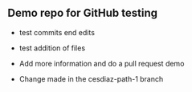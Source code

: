 ## Demo repo for GitHub testing

- test commits end edits
- test addition of files

- Add more information and do a pull request demo

- Change made in the cesdiaz-path-1 branch
